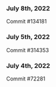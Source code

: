 ### July 8th, 2022

Commit #134181

### July 5th, 2022

Commit #314353


### July 4th, 2022

Commit #72281
